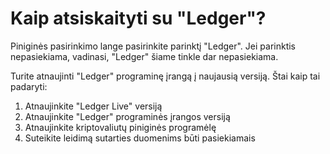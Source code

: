 # Kaip atsiskaityti su "Ledger"?

Piniginės pasirinkimo lange pasirinkite parinktį "Ledger". Jei parinktis nepasiekiama, vadinasi, "Ledger" šiame tinkle dar nepasiekiama.

Turite atnaujinti "Ledger" programinę įrangą į naujausią versiją. Štai kaip tai padaryti:

1. Atnaujinkite "Ledger Live" versiją
2. Atnaujinkite "Ledger" programinės įrangos versiją
3. Atnaujinkite kriptovaliutų piniginės programėlę
4. Suteikite leidimą sutarties duomenims būti pasiekiamais
